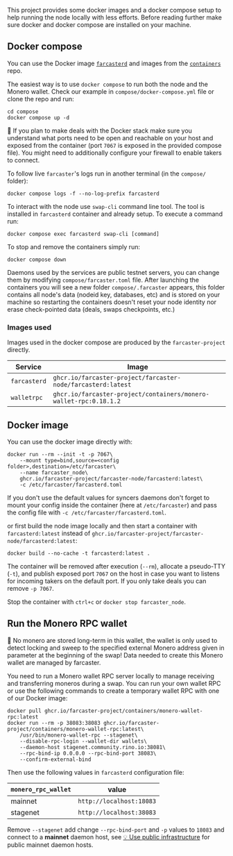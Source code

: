 This project provides some docker images and a docker compose setup to help running the node locally with less efforts. Before reading further make sure docker and docker compose are installed on your machine.

## Docker compose

You can use the Docker image [`farcasterd`](https://github.com/farcaster-project/farcaster-node/pkgs/container/farcaster-node%2Ffarcasterd) and images from the [`containers`](https://github.com/orgs/farcaster-project/packages?repo_name=containers) repo.

The easiest way is to use `docker compose` to run both the node and the Monero wallet. Check our example in `compose/docker-compose.yml` file or clone the repo and run:

```
cd compose
docker compose up -d
```

:mag_right: If you plan to make deals with the Docker stack make sure you understand what ports need to be open and reachable on your host and exposed from the container (port `7067` is exposed in the provided compose file). You might need to additionally configure your firewall to enable takers to connect.

To follow live `farcaster`'s logs run in another terminal (in the `compose/` folder):

```
docker compose logs -f --no-log-prefix farcasterd
```

To interact with the node use `swap-cli` command line tool. The tool is installed in `farcasterd` container and already setup. To execute a command run:

```
docker compose exec farcasterd swap-cli [command]
```

To stop and remove the containers simply run:

```
docker compose down
```

Daemons used by the services are public testnet servers, you can change them by modifying `compose/farcaster.toml` file. After launching the containers you will see a new folder `compose/.farcaster` appears, this folder contains all node's data (nodeid key, databases, etc) and is stored on your machine so restarting the containers doesn't reset your node identity nor erase check-pointed data (deals, swaps checkpoints, etc.)

### Images used

Images used in the docker compose are produced by the `farcaster-project` directly.

| Service      | Image                                                             |
| ------------ | ----------------------------------------------------------------- |
| `farcasterd` | `ghcr.io/farcaster-project/farcaster-node/farcasterd:latest`      |
| `walletrpc`  | `ghcr.io/farcaster-project/containers/monero-wallet-rpc:0.18.1.2` |

## Docker image

You can use the docker image directly with:

```
docker run --rm --init -t -p 7067\
    --mount type=bind,source=<config folder>,destination=/etc/farcaster\
    --name farcaster_node\
    ghcr.io/farcaster-project/farcaster-node/farcasterd:latest\
    -c /etc/farcaster/farcasterd.toml
```

If you don't use the default values for syncers daemons don't forget to mount your config inside the container (here at `/etc/farcaster`) and pass the config file with `-c /etc/farcaster/farcasterd.toml`.

or first build the node image locally and then start a container with `farcasterd:latest` instead of `ghcr.io/farcaster-project/farcaster-node/farcasterd:latest`:

```
docker build --no-cache -t farcasterd:latest .
```

The container will be removed after execution (`--rm`), allocate a pseudo-TTY (`-t`), and publish exposed port `7067` on the host in case you want to listens for incoming takers on the default port. If you only take deals you can remove `-p 7067`.

Stop the container with `ctrl+c` or `docker stop farcaster_node`.

## Run the Monero RPC wallet

:mega: No monero are stored long-term in this wallet, the wallet is only used to detect locking and sweep to the specified external Monero address given in parameter at the beginning of the swap! Data needed to create this Monero wallet are managed by farcaster.

You need to run a Monero wallet RPC server locally to manage receiving and transferring moneros during a swap. You can run your own wallet RPC or use the following commands to create a temporary wallet RPC with one of our Docker image:

```
docker pull ghcr.io/farcaster-project/containers/monero-wallet-rpc:latest
docker run --rm -p 38083:38083 ghcr.io/farcaster-project/containers/monero-wallet-rpc:latest\
    /usr/bin/monero-wallet-rpc --stagenet\
    --disable-rpc-login --wallet-dir wallets\
    --daemon-host stagenet.community.rino.io:38081\
    --rpc-bind-ip 0.0.0.0 --rpc-bind-port 38083\
    --confirm-external-bind
```

Then use the following values in `farcasterd` configuration file:

| `monero_rpc_wallet` | value                    |
| ------------------- | ------------------------ |
| mainnet             | `http://localhost:18083` |
| stagenet            | `http://localhost:38083` |

Remove `--stagenet` add change `--rpc-bind-port` and `-p` values to `18083` and connect to a **mainnet** daemon host, see [:bulb: Use public infrastructure](./Home#use-public-infrastructure) for public mainnet daemon hosts.
